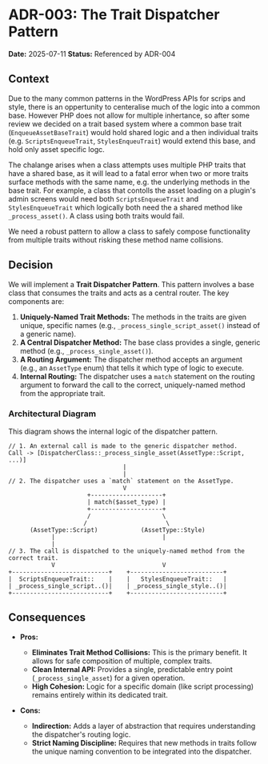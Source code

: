# ADR-003: The Trait Dispatcher Pattern

**Date:** 2025-07-11
**Status:** Referenced by ADR-004

## Context

Due to the many common patterns in the WordPress APIs for scrips and style, there is an oppertunity to centeralise much of the logic into a common base. However PHP does not allow for multiple inhertance, so after some review we decided on a trait based system where a common base trait (`EnqueueAssetBaseTrait`) would hold shared logic and a then individual traits (e.g. `ScriptsEnqueueTrait`, `StylesEnqueuTrait`) would extend this base, and hold only asset specific logc.

The chalange arises when a class attempts uses multiple PHP traits that have a shared base, as it will lead to a fatal error when two or more traits surface methods with the same name, e.g. the underlying methods in the base trait. For example, a class that contolls the asset loading on a plugin's admin screens would need both `ScriptsEnqueueTrait` and `StylesEnqueueTrait` which logically both need the a shared method like `_process_asset()`. A class using both traits would fail.

We need a robust pattern to allow a class to safely compose functionality from multiple traits without risking these method name collisions.

## Decision

We will implement a **Trait Dispatcher Pattern**. This pattern involves a base class that consumes the traits and acts as a central router. The key components are:

1.  **Uniquely-Named Trait Methods:** The methods in the traits are given unique, specific names (e.g., `_process_single_script_asset()` instead of a generic name).
2.  **A Central Dispatcher Method:** The base class provides a single, generic method (e.g., `_process_single_asset()`).
3.  **A Routing Argument:** The dispatcher method accepts an argument (e.g., an `AssetType` enum) that tells it which type of logic to execute.
4.  **Internal Routing:** The dispatcher uses a `match` statement on the routing argument to forward the call to the correct, uniquely-named method from the appropriate trait.

### Architectural Diagram

This diagram shows the internal logic of the dispatcher pattern.

```ascii
// 1. An external call is made to the generic dispatcher method.
Call -> [DispatcherClass::_process_single_asset(AssetType::Script, ...)]
                                |
                                |
// 2. The dispatcher uses a `match` statement on the AssetType.
                                V
                      +--------------------+
                      | match($asset_type) |
                      +--------------------+
                      /                    \
                     /                      \
      (AssetType::Script)            (AssetType::Style)
            |                              |
            |
// 3. The call is dispatched to the uniquely-named method from the correct trait.
            V                              V
+---------------------------+    +--------------------------+
|  ScriptsEnqueueTrait::    |    |   StylesEnqueueTrait::   |
| _process_single_script..()|    | _process_single_style..()|
+---------------------------+    +--------------------------+
```

## Consequences

- **Pros:**
  - **Eliminates Trait Method Collisions:** This is the primary benefit. It allows for safe composition of multiple, complex traits.
  - **Clean Internal API:** Provides a single, predictable entry point (`_process_single_asset`) for a given operation.
  - **High Cohesion:** Logic for a specific domain (like script processing) remains entirely within its dedicated trait.

- **Cons:**
  - **Indirection:** Adds a layer of abstraction that requires understanding the dispatcher's routing logic.
  - **Strict Naming Discipline:** Requires that new methods in traits follow the unique naming convention to be integrated into the dispatcher.
